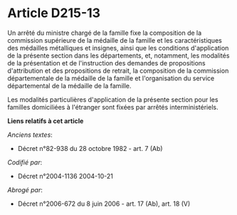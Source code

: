 # Article D215-13

Un arrêté du ministre chargé de la famille fixe la composition de la commission supérieure de la médaille de la famille et
les caractéristiques des médailles métalliques et insignes, ainsi que les conditions d'application de la présente section
dans les départements, et, notamment, les modalités de la présentation et de l'instruction des demandes de propositions
d'attribution et des propositions de retrait, la composition de la commission départementale de la médaille de la famille et
l'organisation du service départemental de la médaille de la famille.

Les modalités particulières d'application de la présente section pour les familles domiciliées à l'étranger sont fixées par
arrêtés interministériels.

**Liens relatifs à cet article**

_Anciens textes_:

  - Décret n°82-938 du 28 octobre 1982 - art. 7 (Ab)

_Codifié par_:

  - Décret n°2004-1136 2004-10-21

_Abrogé par_:

  - Décret n°2006-672 du 8 juin 2006 - art. 17 (Ab), art. 18 (V)
